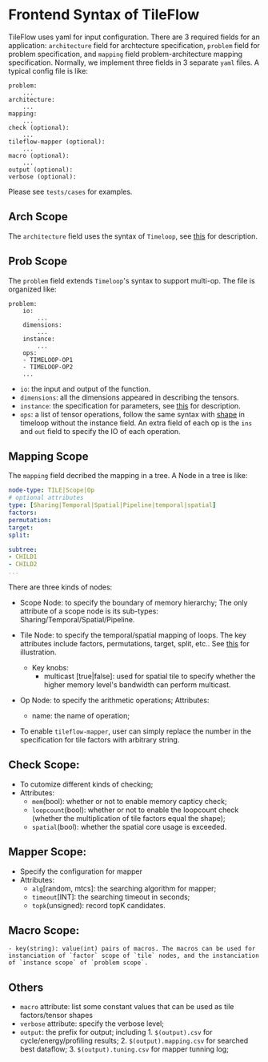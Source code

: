 # Frontend Syntax of TileFlow 

TileFlow uses yaml for input configuration. There are 3 required fields for an  application: `architecture` field for archtecture specification, `problem` field for problem specification, and `mapping` field problem-architecture mapping specification. Normally, we implement three fields in 3 separate `yaml` files. A typical config file is like: 

```
problem:
    ...
architecture:
    ...
mapping: 
    ...
check (optional): 
    ...
tileflow-mapper (optional):
    ...
macro (optional): 
    ...
output (optional): 
verbose (optional):  
```

Please see `tests/cases` for examples.

## Arch Scope 

The `architecture` field uses the syntax of `Timeloop`, see [this](https://timeloop.csail.mit.edu/timeloop/input-formats/design/architecture) for description. 

## Prob Scope 

The `problem` field extends `Timeloop`'s syntax to support multi-op. The file is organized like:
```
problem:
    io:
        ...
    dimensions:
        ...
    instance:
        ...
    ops:    
    - TIMELOOP-OP1
    - TIMELOOP-OP2
    ... 
```

- `io`: the input and output of the function.
- `dimensions`: all the dimensions appeared in describing the tensors. 
- `instance`: the specification for parameters, see [this](https://timeloop.csail.mit.edu/timeloop/input-formats/problem#problem-shape) for description. 
- `ops`: a list of tensor operations, follow the same syntax with [shape](https://timeloop.csail.mit.edu/timeloop/input-formats/problem#problem-shape) in timeloop without the instance field. An extra field of each op is the `ins` and `out` field to specify the IO of each operation.

## Mapping Scope 

The `mapping` field decribed the mapping in a tree. A Node in a tree is like:

```yaml
node-type: TILE|Scope|Op
# optional attributes
type: [Sharing|Temporal|Spatial|Pipeline|temporal|spatial]
factors:
permutation:
target:
split: 

subtree:   
- CHILD1
- CHILD2
...
```

There are three kinds of nodes:

- Scope Node: to specify the boundary of memory hierarchy; The only attribute of a scope node is its sub-types: Sharing/Temporal/Spatial/Pipeline.  

- Tile Node: to specify the temporal/spatial mapping of loops. The key attributes include factors, permutations, target, split, etc.. See [this](https://timeloop.csail.mit.edu/timeloop/input-formats/mapping) for illustration.
    - Key knobs:
        - multicast [true|false]: used for spatial tile to specify whether the higher memory level's bandwidth can perform multicast. 

- Op Node: to specify the arithmetic operations; Attributes:
    - name: the name of operation;

- To enable `tileflow-mapper`, user can simply replace the number in the specification for tile factors with arbitrary string. 

## Check Scope:
- To cutomize different kinds of checking;
- Attributes: 
    - `mem`(bool): whether or not to enable memory capticy check;
    - `loopcount`(bool): whether or not to enable the loopcount check (whether the multiplication of tile factors equal the shape);
    - `spatial`(bool): whether the spatial core usage is exceeded.

## Mapper Scope:
- Specify the configuration for mapper
- Attributes: 
    - `alg`[random, mtcs]: the searching algorithm for mapper;
    - `timeout`[INT]: the searching timeout in seconds;
    - `topk`(unsigned): record topK candidates.

## Macro Scope: 
    - key(string): value(int) pairs of macros. The macros can be used for instanciation of `factor` scope of `tile` nodes, and the instanciation of `instance scope` of `problem scope`. 

## Others

- `macro` attribute: list some constant values that can be used as tile factors/tensor shapes
- `verbose` attribute: specify the verbose level;
- `output`: the prefix for output; including 1. `$(output).csv` for cycle/energy/profiling results; 2. `$(output).mapping.csv` for searched best dataflow; 3. `$(output).tuning.csv` for mapper tunning log; 

